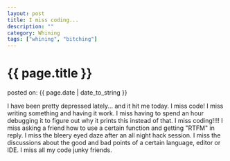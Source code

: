 ```yaml
---
layout: post
title: I miss coding...
description: ""
category: Whining 
tags: ["whining", "bitching"]
---
```


# {{ page.title }}

<p class="meta">posted on: {{ page.date | date_to_string }}</p>

I have been pretty depressed lately... and it hit me today. I miss code! I miss writing something and having it work. I miss having to spend an hour debugging it to figure out why it prints this instead of that. I miss coding!!!! I miss asking a friend how to use a certain function and getting "RTFM" in reply. I miss the bleery eyed daze after an all night hack session. I miss the discussions about the good and bad points of a certain language, editor or IDE. I miss all my code junky friends.
